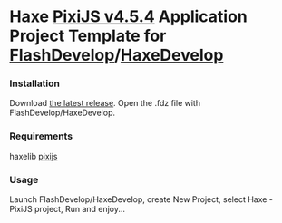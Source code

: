 Haxe [PixiJS v4.5.4](https://github.com/pixijs/pixi-haxe) Application Project Template for [FlashDevelop](http://flashdevelop.org)/[HaxeDevelop](https://haxedevelop.org/)
========================

### Installation

Download [the latest release](https://github.com/SlavaRa/haxe-pixijs-fd-project/releases). Open the .fdz file with FlashDevelop/HaxeDevelop.
	
### Requirements 

haxelib [pixijs](http://lib.haxe.org/p/pixijs/)

### Usage 

Launch FlashDevelop/HaxeDevelop, create New Project, select Haxe - PixiJS project, Run and enjoy...

